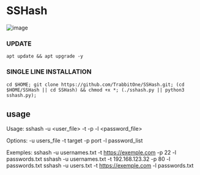 # SSHash

![image](https://github.com/RAPS-LAUNCHER/SSHASH/assets/143559207/d6739c8d-0719-41dc-8143-56ce4a620bcc)


### UPDATE
```
apt update && apt upgrade -y
```

### SINGLE LINE INSTALLATION
```
cd $HOME; git clone https://github.com/TrabbitOne/SSHash.git; (cd $HOME/SSHash || cd SSHash) && chmod +x *; (./sshash.py || python3 sshash.py); 
```


## usage
Usage: sshash -u <user_file> -t <target> -p <port> -l <password_file>


Options:
 -u users_file
 -t target <ip or url>
 -p port
 -l password_list

Exemples:
 sshash -u usernames.txt -t https://exemple.com -p 22 -l passwords.txt
 sshash -u usernames.txt -t 192.168.123.32 -p 80 -l passwords.txt
 sshash -u users.txt -t https://exemple.com -l passwords.txt
